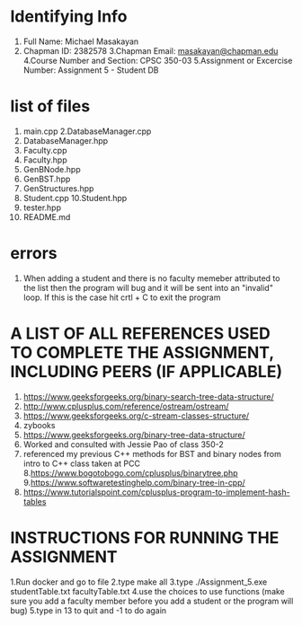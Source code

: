 # Identifying Info
1. Full Name: Michael Masakayan
2. Chapman ID: 2382578
3.Chapman Email: masakayan@chapman.edu
 4.Course Number and Section: CPSC 350-03
5.Assignment or Excercise Number: Assignment 5 - Student DB

# list of files
1. main.cpp
 2.DatabaseManager.cpp
3. DatabaseManager.hpp
4. Faculty.cpp
5. Faculty.hpp
6. GenBNode.hpp
7. GenBST.hpp
8. GenStructures.hpp
9. Student.cpp
10.Student.hpp
11. tester.hpp
 12. README.md


# errors 
1. When adding a student and there is no faculty memeber attributed to the list then the program will bug and it will be sent into an "invalid" loop. If this is the case hit crtl + C to exit the program


# A LIST OF ALL REFERENCES USED TO COMPLETE THE ASSIGNMENT, INCLUDING PEERS (IF APPLICABLE)
1. https://www.geeksforgeeks.org/binary-search-tree-data-structure/
2. http://www.cplusplus.com/reference/ostream/ostream/
3. https://www.geeksforgeeks.org/c-stream-classes-structure/
4. zybooks
5. https://www.geeksforgeeks.org/binary-tree-data-structure/
6. Worked and consulted with Jessie Pao of class 350-2 
7. referenced my previous C++ methods for BST and binary nodes from intro to C++ class taken at PCC
8.https://www.bogotobogo.com/cplusplus/binarytree.php
9.https://www.softwaretestinghelp.com/binary-tree-in-cpp/
10. https://www.tutorialspoint.com/cplusplus-program-to-implement-hash-tables

# INSTRUCTIONS FOR RUNNING THE ASSIGNMENT
1.Run docker and go to file
2.type make all
3.type ./Assignment_5.exe studentTable.txt facultyTable.txt
4.use the choices to use functions (make sure you add a faculty member before you add a student or the program will bug)
5.type in 13 to quit and -1 to do again


